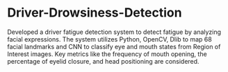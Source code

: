 # Driver-Drowsiness-Detection
Developed a driver fatigue detection system to detect fatigue by analyzing facial expressions. The system utilizes Python, OpenCV, Dlib to map 68 facial landmarks and CNN to classify eye and mouth states from Region of Interest images. Key metrics like the frequency of mouth opening, the percentage of eyelid closure, and head positioning are considered. 

